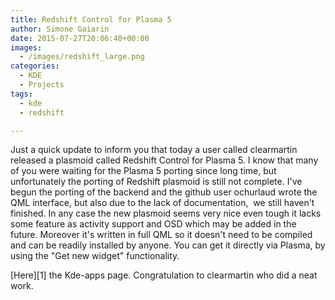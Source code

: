 ```yaml
---
title: Redshift Control for Plasma 5
author: Simone Gaiarin
date: 2015-07-27T20:06:40+00:00
images:
  - /images/redshift_large.png
categories:
  - KDE
  - Projects
tags:
  - kde
  - redshift

---
```

Just a quick update to inform you that today a user called clearmartin released a plasmoid called Redshift Control for Plasma 5. <!--more-->I know that many of you were waiting for the Plasma 5 porting since long time, but unfortunately the porting of Redshift plasmoid is still not complete. I've begun the porting of the backend and the github user ochurlaud wrote the QML interface, but also due to the lack of documentation,  we still haven't finished. In any case the new plasmoid seems very nice even tough it lacks some feature as activity support and OSD which may be added in the future. Moreover it's written in full QML so it doesn't need to be compiled and can be readily installed by anyone. You can get it directly via Plasma, by using the "Get new widget" functionality. 

[Here][1] the Kde-apps page. Congratulation to clearmartin who did a neat work.

